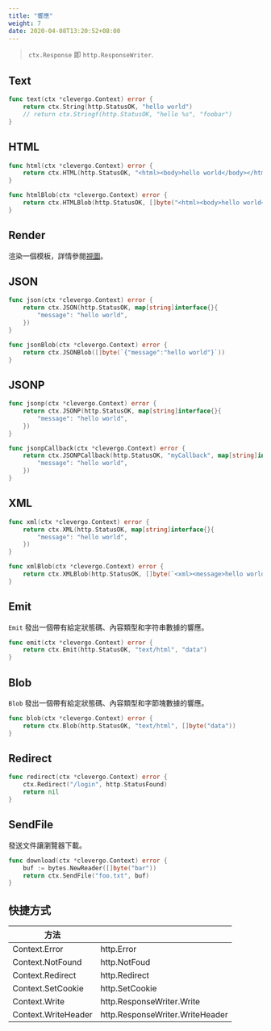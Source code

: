 ```yaml
---
title: "響應"
weight: 7
date: 2020-04-08T13:20:52+08:00
---
```


> `ctx.Response` 即 `http.ResponseWriter`.

## Text

```go
func text(ctx *clevergo.Context) error {
    return ctx.String(http.StatusOK, "hello world")
    // return ctx.Stringf(http.StatusOK, "hello %s", "foobar")
}
```

## HTML

```go
func html(ctx *clevergo.Context) error {
    return ctx.HTML(http.StatusOK, "<html><body>hello world</body></html>")
}

func htmlBlob(ctx *clevergo.Context) error {
    return ctx.HTMLBlob(http.StatusOK, []byte("<html><body>hello world</body></html>"))
}
```

## Render

渲染一個模板，詳情參閱[視圖](/zh-hant/docs/views)。

## JSON

```go
func json(ctx *clevergo.Context) error {
	return ctx.JSON(http.StatusOK, map[string]interface{}{
        "message": "hello world",
    })
}

func jsonBlob(ctx *clevergo.Context) error {
    return ctx.JSONBlob([]byte(`{"message":"hello world"}`))
}
```

## JSONP

```go
func jsonp(ctx *clevergo.Context) error {
	return ctx.JSONP(http.StatusOK, map[string]interface{}{
        "message": "hello world",
    })
}

func jsonpCallback(ctx *clevergo.Context) error {
	return ctx.JSONPCallback(http.StatusOK, "myCallback", map[string]interface{}{
        "message": "hello world",
    })
}
```

## XML

```go
func xml(ctx *clevergo.Context) error {
	return ctx.XML(http.StatusOK, map[string]interface{}{
        "message": "hello world",
    })
}

func xmlBlob(ctx *clevergo.Context) error {
    return ctx.XMLBlob(http.StatusOK, []byte(`<xml><message>hello world</message></xml>`))
}
```

## Emit

`Emit` 發出一個帶有給定狀態碼、內容類型和字符串數據的響應。

```go
func emit(ctx *clevergo.Context) error {
    return ctx.Emit(http.StatusOK, "text/html", "data")
}
```

## Blob

`Blob` 發出一個帶有給定狀態碼、內容類型和字節塊數據的響應。

```go
func blob(ctx *clevergo.Context) error {
    return ctx.Blob(http.StatusOK, "text/html", []byte("data"))
}
```

## Redirect

```go
func redirect(ctx *clevergo.Context) error {
    ctx.Redirect("/login", http.StatusFound)
    return nil
}
```

## SendFile

發送文件讓瀏覽器下載。

```go
func download(ctx *clevergo.Context) error {
    buf := bytes.NewReader([]byte("bar"))
    return ctx.SendFile("foo.txt", buf)
}
```

## 快捷方式

| 方法 | |
|---|---|
| Context.Error | http.Error |
| Context.NotFound | http.NotFoud |
| Context.Redirect | http.Redirect |
| Context.SetCookie | http.SetCookie |
| Context.Write | http.ResponseWriter.Write |
| Context.WriteHeader | http.ResponseWriter.WriteHeader |
